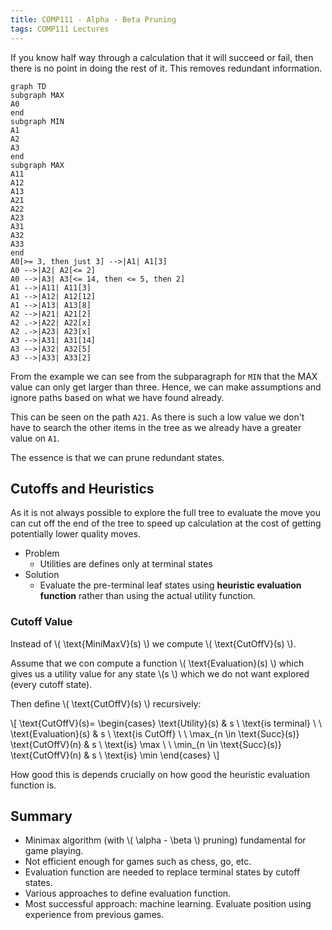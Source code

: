 ```yaml
---
title: COMP111 - Alpha - Beta Pruning
tags: COMP111 Lectures
---
```

If you know half way through a calculation that it will succeed or fail, then there is no point in doing the rest of it. This removes redundant information.

```mermaid
graph TD
subgraph MAX
A0
end
subgraph MIN
A1
A2
A3
end
subgraph MAX
A11
A12
A13
A21
A22
A23
A31
A32
A33
end
A0[>= 3, then just 3] -->|A1| A1[3]
A0 -->|A2| A2[<= 2]
A0 -->|A3| A3[<= 14, then <= 5, then 2]
A1 -->|A11| A11[3]
A1 -->|A12| A12[12]
A1 -->|A13| A13[8]
A2 -->|A21| A21[2]
A2 .->|A22| A22[x]
A2 .->|A23| A23[x]
A3 -->|A31| A31[14]
A3 -->|A32| A32[5]
A3 -->|A33| A33[2]

```

From the example we can see from the subparagraph for `MIN` that the MAX value can only get larger than three. Hence, we can make assumptions and ignore paths based on what we have found already.

This can be seen on the path `A21`. As there is such a low value we don't have to search the other items in the tree as we already have a greater value on `A1`.

The essence is that we can prune redundant states.

## Cutoffs and Heuristics
As it is not always possible to explore the full tree to evaluate the move you can cut off the end of the tree to speed up calculation at the cost of getting potentially lower quality moves.

* Problem
	* Utilities are defines only at terminal states
* Solution
	* Evaluate the pre-terminal leaf states using **heuristic evaluation function** rather than using the actual utility  function.
	
### Cutoff Value

Instead of  \\( \\text{MiniMaxV}(s) \\) we compute  \\( \\text{CutOffV}(s) \\).

Assume that we con compute a function  \\( \\text{Evaluation}(s) \\) which gives us a utility value for any state  \\(s \\) which we do not want explored (every cutoff state). 

Then define  \\( \\text{CutOffV}(s) \\) recursively:

 \\[
 \\text{CutOffV}(s)=
 \\begin{cases}
	 \\text{Utility}(s) & s \\  \\text{is terminal} \\ \\
	 \\text{Evaluation}(s) & s \\  \\text{is CutOff}  \\ \\
	 \\max_{n \\in \\text{Succ}(s)} \\text{CutOffV}(n) & s \\  \\text{is} \\max \\ \\
	 \\min_{n \\in \\text{Succ}(s)} \\text{CutOffV}(n) & s \\  \\text{is} \\min
 \\end{cases}
 \\]

How good this is depends crucially on how good the heuristic evaluation function is.

## Summary

* Minimax algorithm (with  \\( \\alpha -  \\beta \\) pruning) fundamental for game playing.
* Not efficient enough for games such as chess, go, etc.
* Evaluation function are needed to replace terminal states by cutoff states.
* Various approaches to define evaluation function.
* Most successful approach: machine learning. Evaluate position using experience  from previous games.
